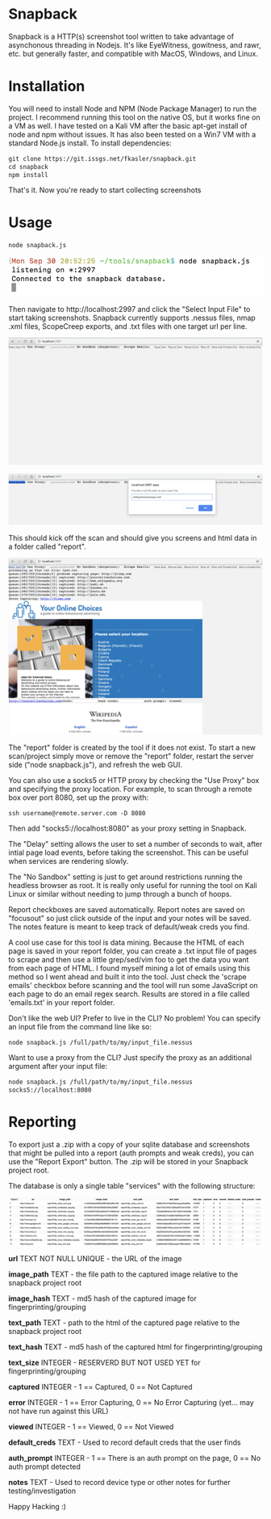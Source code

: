 Snapback
============
Snapback is a HTTP(s) screenshot tool written to take advantage of asynchonous threading in Nodejs. It's like EyeWitness, gowitness, and rawr, etc. but generally faster, and compatible with MacOS, Windows, and Linux.

Installation 
============
You will need to install Node and NPM (Node Package Manager) to run the project.
I recommend running this tool on the native OS, but it works fine on a VM as well. I have tested on a Kali VM after the basic apt-get install of node and npm without issues. It has also been tested on a Win7 VM with a standard Node.js install.
To install dependencies:

```
git clone https://git.issgs.net/fkasler/snapback.git
cd snapback
npm install
```

That's it. Now you're ready to start collecting screenshots

Usage
=====

```
node snapback.js 
```

![A picture of the server side](./readme_images/run_server.png)

Then navigate to http://localhost:2997 and click the "Select Input File" to start taking screenshots. Snapback currently supports .nessus files, nmap .xml files, ScopeCreep exports, and .txt files with one target url per line.

![A picture of the web GUI](./readme_images/web_gui.png)

![A picture of file selection](./readme_images/select_file.png)

This should kick off the scan and should give you screens and html data in a folder called "report".

![A picture of the tool working](./readme_images/output.png)

The "report" folder is created by the tool if it does not exist. To start a new scan/project simply move or remove the "report" folder, restart the server side ("node snapback.js"), and refresh the web GUI.

You can also use a socks5 or HTTP proxy by checking the "Use Proxy" box and specifying the proxy location. For example, to scan through a remote box over port 8080, set up the proxy with:

```
ssh username@remote.server.com -D 8080
```

Then add "socks5://localhost:8080" as your proxy setting in Snapback.

The "Delay" setting allows the user to set a number of seconds to wait, after intial page load events, before taking the screenshot. This can be useful when services are rendering slowly.

The "No Sandbox" setting is just to get around restrictions running the headless browser as root. It is really only useful for running the tool on Kali Linux or similar without needing to jump through a bunch of hoops.

Report checkboxes are saved automatically. Report notes are saved on "focusout" so just click outside of the input and your notes will be saved. The notes feature is meant to keep track of default/weak creds you find.

A cool use case for this tool is data mining. Because the HTML of each page is saved in your report folder, you can create a .txt input file of pages to scrape and then use a little grep/sed/vim foo to get the data you want from each page of HTML. I found myself mining a lot of emails using this method so I went ahead and built it into the tool. Just check the 'scrape emails' checkbox before scanning and the tool will run some JavaScript on each page to do an email regex search. Results are stored in a file called 'emails.txt' in your report folder.

Don't like the web UI? Prefer to live in the CLI? No problem! You can specify an input file from the command line like so:

```
node snapback.js /full/path/to/my/input_file.nessus
```

Want to use a proxy from the CLI? Just specify the proxy as an additional argument after your input file:

```
node snapback.js /full/path/to/my/input_file.nessus socks5://localhost:8080
```

Reporting
=====
To export just a .zip with a copy of your sqlite database and screenshots that might be pulled into a report (auth prompts and weak creds), you can use the "Report Export" button. The .zip will be stored in your Snapback project root.

The database is only a single table "services" with the following structure:

![A picture of the database tables](./readme_images/db.png)

**url** TEXT NOT NULL UNIQUE - the URL of the image

**image_path** TEXT - the file path to the captured image relative to the snapback project root

**image_hash** TEXT - md5 hash of the captured image for fingerprinting/grouping

**text_path** TEXT - path to the html of the captured page relative to the snapback project root

**text_hash** TEXT - md5 hash of the captured html for fingerprinting/grouping

**text_size** INTEGER - RESERVERD BUT NOT USED YET for  fingerprinting/grouping

**captured** INTEGER - 1 == Captured, 0 == Not Captured

**error** INTEGER - 1 == Error Capturing, 0 == No Error Capturing (yet... may not have run against this URL)

**viewed** INTEGER - 1 == Viewed, 0 == Not Viewed

**default_creds** TEXT - Used to record default creds that the user finds

**auth_prompt** INTEGER - 1 == There is an auth prompt on the page, 0 == No auth prompt detected

**notes** TEXT - Used to record device type or other notes for further testing/investigation

Happy Hacking :)
